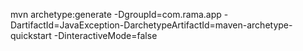 mvn archetype:generate -DgroupId=com.rama.app -DartifactId=JavaException-DarchetypeArtifactId=maven-archetype-quickstart -DinteractiveMode=false